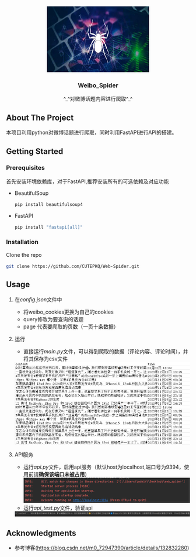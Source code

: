 <!-- PROJECT LOGO -->
<br />
<div align="center">
  
  <img src="image/spider.jpg" alt="Logo" width="280" height="180">

  <h3 align="center">Weibo_Spider</h3>
  <p align="center">
    ^_^对微博话题内容进行爬取^_^
  </p>
</div>


<!-- ABOUT THE PROJECT -->
## About The Project

本项目利用python对微博话题进行爬取，同时利用FastAPI进行API的搭建。


<!-- GETTING STARTED -->
## Getting Started

### Prerequisites

首先安装环境依赖库，对于FastAPI,推荐安装所有的可选依赖及对应功能
* BeautifulSoup
  ```sh
  pip install beautifulsoup4
  ```
* FastAPI
  ```sh
  pip install "fastapi[all]"
  ```

### Installation


Clone the repo
   ```sh
   git clone https://github.com/CUTEPKQ/Web-Spider.git
   ```




<!-- USAGE EXAMPLES -->
## Usage
1. 在*config.json*文件中
   * 将weibo_cookies更换为自己的cookies
   * query修改为要查询的话题
   * page 代表要爬取的页数（一页十条数据）
2. 运行
   * 直接运行*main.py*文件，可以得到爬取的数据（评论内容、评论时间），并将其保存为csv文件
    <img src="image/1.png">
3. API服务
   * 运行*api.py*文件，启用api服务（默认host为localhost,端口号为9394，使用前请**确保该端口未被占用**）<img src="image/2.png">
   * 运行*api_test.py*文件，验证api
   

   <img src="image/3.png">
  




<!-- ACKNOWLEDGMENTS -->
## Acknowledgments
* 参考博客(https://blog.csdn.net/m0_72947390/article/details/132832280)


